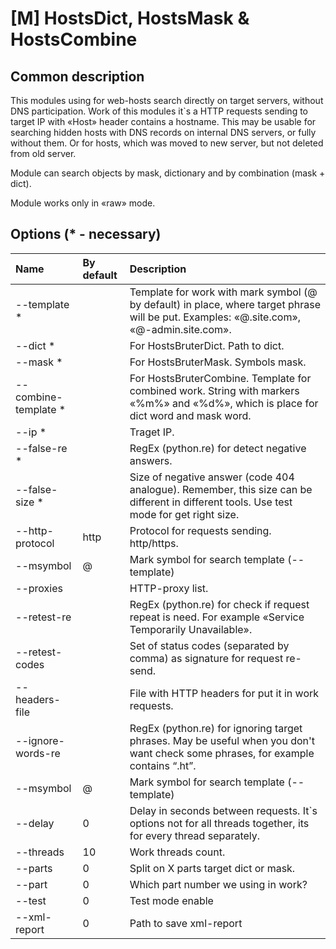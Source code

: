 # \[M\] HostsDict, HostsMask & HostsCombine

## Common description

This modules using for web-hosts search directly on target servers, without DNS participation. Work of this modules it\`s a HTTP requests sending to target IP with «Host» header contains a hostname. This may be usable for searching hidden hosts with DNS records on internal DNS servers, or fully without them. Or for hosts, which was moved to new server, but not deleted from old server.

Module can search objects by mask, dictionary and by combination \(mask + dict\).

Module works only in «raw» mode.

## Options \(\* - necessary\)

| Name | By default | Description | 
| :--- | :--- | :--- | 
| --template \* |  | Template for work with mark symbol \(@ by default\) in place, where target phrase will be put. Examples:  «@.site.com», «@-admin.site.com». |
| --dict \* |  | For HostsBruterDict. Path to dict. | 
| --mask \* |  | For HostsBruterMask. Symbols mask. | 
| --combine-template \* |  | For HostsBruterCombine. Template for combined work. String with markers «%m%» and «%d%», which is place for dict word and mask word. |  
| --ip \* |  | Traget IP. |  
| --false-re \* |  |  RegEx \(python.re\) for detect negative answers. |
| --false-size \* |   | Size of negative answer \(code 404 analogue\). Remember, this size can be different in different tools. Use test mode for get right size. |
| --http-protocol | http | Protocol for requests sending. http/https. |  
| --msymbol | @ | Mark symbol for search template \(--template\) |  
| --proxies |  | HTTP-proxy list. |
| --retest-re |  | RegEx \(python.re\) for check if request repeat is need. For example «Service Temporarily Unavailable». |
| --retest-codes |  | Set of status codes \(separated by comma\) as signature for request re-send. |
| --headers-file |  | File with HTTP headers for put it in work requests. |
| --ignore-words-re |  | RegEx \(python.re\) for ignoring target phrases. May be useful when you don't want check some phrases, for example contains “.ht”. |
| --msymbol | @ | Mark symbol for search template \(--template\) |
| --delay | 0 | Delay in seconds  between requests. It\`s options not for all threads together, its for every thread separately. |
| --threads | 10 | Work threads count. |
| --parts | 0 | Split on X parts target dict or mask. |
| --part | 0 | Which part number we using in work? |
| --test | 0  | Test mode enable |
| --xml-report | 0 | Path to save xml-report |

